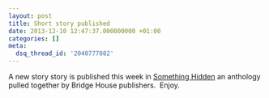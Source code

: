 ```yaml
---
layout: post
title: Short story published
date: 2013-12-10 12:47:37.000000000 +01:00
categories: []
meta:
  dsq_thread_id: '2040777082'
---
```


A new story story is published this week in [Something Hidden](http://www.amazon.co.uk/Something-Hidden-Debz-Hobbs-Wyatt-ebook/dp/B00H6OOMXY/) an anthology pulled together by Bridge House publishers.  Enjoy.
